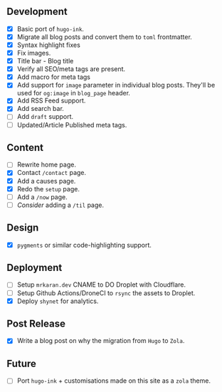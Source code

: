 ## Development

- [x] Basic port of `hugo-ink`.
- [x] Migrate all blog posts and convert them to `toml` frontmatter.
- [x] Syntax highlight fixes
- [x] Fix images.
- [x] Title bar - Blog title
- [x] Verify all SEO/meta tags are present.
- [x] Add macro for meta tags
- [x] Add support for `image` parameter in individual blog posts. They'll be used for `og:image` in `blog_page` header.
- [x] Add RSS Feed support.
- [x] Add search bar.
- [ ] Add `draft` support.
- [ ] Updated/Article Published meta tags.

## Content

- [ ] Rewrite home page.
- [x] Contact `/contact` page.
- [x] Add a causes page.
- [x] Redo the `setup` page.
- [ ] Add a `/now` page.
- [ ] _Consider_ adding a `/til` page.

## Design

- [x] `pygments` or similar code-highlighting support.

## Deployment

- [ ] Setup `mrkaran.dev` CNAME to DO Droplet with Cloudflare.
- [ ] Setup Github Actions/DroneCI to `rsync` the assets to Droplet.
- [x] Deploy `shynet` for analytics.

## Post Release

- [x] Write a blog post on why the migration from `Hugo` to `Zola`.

## Future

- [ ] Port `hugo-ink` + customisations made on this site as a `zola` theme.
